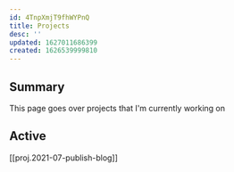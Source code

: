 ```yaml
---
id: 4TnpXmjT9fhWYPnQ
title: Projects
desc: ''
updated: 1627011686399
created: 1626539999810
---
```


## Summary

This page goes over projects that I'm currently working on 



## Active

[[proj.2021-07-publish-blog]]
